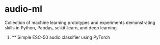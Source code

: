 # audio-ml
Collection of machine learning prototypes and experiments demonstrating skills in Python, Pandas, scikit-learn, and deep learning.

1. ** Simple ESC-50 audio classifier using PyTorch
